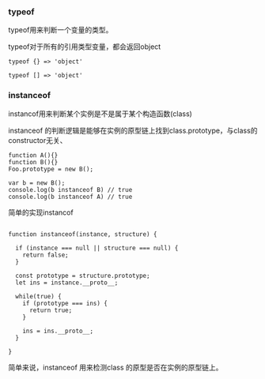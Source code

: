 ### typeof

typeof用来判断一个变量的类型。

typeof对于所有的引用类型变量，都会返回object

````
typeof {} => 'object'

typeof [] => 'object'
````

### instanceof

instancof用来判断某个实例是不是属于某个构造函数(class)

instanceof 的判断逻辑是能够在实例的原型链上找到class.prototype，与class的constructor无关、

````
function A(){} 
function B(){} 
Foo.prototype = new B();
 
var b = new B(); 
console.log(b instanceof B) // true 
console.log(b instanceof A) // true
````

简单的实现instancof

````

function instanceof(instance, structure) {

  if (instance === null || structure === null) {
    return false;
  }

  const prototype = structure.prototype;
  let ins = instance.__proto__;

  while(true) {
    if (prototype === ins) {
      return true;
    }

    ins = ins.__proto__;
  }

}

````

简单来说，instanceof 用来检测class 的原型是否在实例的原型链上。